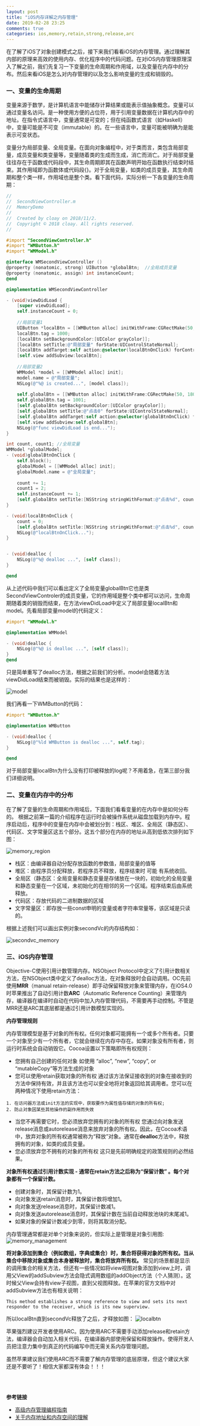 ```yaml
---
layout: post
title: "iOS内存详解之内存管理"
date: 2019-02-28 23:25
comments: true
categories: ios,memory,retain,strong,release,arc
---
```

在了解了iOS了对象创建模式之后，接下来我们看看iOS的内存管理。通过理解其内部的原理来高效的使用内存、优化程序中的代码问题。在对iOS内存管理原理深入了解之前，我们先复习一下变量的生命周期和作用域，以及变量在内存中的分布。然后来看iOS是怎么对内存管理的以及怎么影响变量的生成和销毁的。

### 一、变量的生命周期
变量来源于数学，是计算机语言中能储存计算结果或能表示值抽象概念。变量可以通过变量名访问。是一种使用方便的占位符，用于引用变量数据在计算机内存中的地址。在指令式语言中，变量通常是可变的；但在纯函数式语言（如Haskell）中，变量可能是不可变（immutable）的。在一些语言中，变量可能被明确为是能表示可变状态。
<!-- more -->
变量分为局部变量、全局变量。在面向对象编程中，对于类而言，类包含局部变量，成员变量和类变量等，变量随着类的生成而生成，消亡而消亡。对于局部变量往往存在于函数或代码段中，其生命周期即其在函数声明开始在函数执行结束时结束。其作用域即为函数体或代码段{}。对于全局变量，如类的成员变量，其生命周期和整个类一样，作用域也是整个类。看下面代码，实际分析一下各变量的生命周期：
``` objective-c
//
//  SecondViewController.m
//  MemoryDemo
//
//  Created by cloay on 2018/11/2.
//  Copyright © 2018 cloay. All rights reserved.
//

#import "SecondViewController.h"
#import "WMButton.h"
#import "WMModel.h"

@interface WMSecondViewController ()
@property (nonatomic, strong) UIButton *globalBtn;  //全局成员变量
@property (nonatomic, assign) int instanceCount;
@end

@implementation WMSecondViewController

- (void)viewDidLoad {
    [super viewDidLoad];
    self.instanceCount = 0;
    
    //局部变量1
    UIButton *localBtn = [[WMButton alloc] initWithFrame:CGRectMake(50, 120, 80, 44)];
    localBtn.tag = 1000;
    [localBtn setBackgroundColor:[UIColor grayColor]];
    [localBtn setTitle:@"局部变量" forState:UIControlStateNormal];
    [localBtn addTarget:self action:@selector(localBtnOnClick) forControlEvents:UIControlEventTouchUpInside];
    [self.view addSubview:localBtn];
    
    //局部变量2
    WMModel *model = [[WMModel alloc] init];
    model.name = @"局部变量";
    NSLog(@"%@ is created...", [model class]);
    
    self.globalBtn = [[WMButton alloc] initWithFrame:CGRectMake(50, 180, 80, 44)];
    self.globalBtn.tag = 1001;
    [self.globalBtn setBackgroundColor:[UIColor grayColor]];
    [self.globalBtn setTitle:@"点击0" forState:UIControlStateNormal];
    [self.globalBtn addTarget:self action:@selector(globalBtnOnClick) forControlEvents:UIControlEventTouchUpInside];
    [self.view addSubview:self.globalBtn];
    NSLog(@"func viewDidLoad is end...");
}

int count, count1; //全局变量
WMModel *globalModel;
- (void)globalBtnOnClick {
    self.block();
    globalModel = [[WMModel alloc] init];
    globalModel.name = @"全局变量";
    
    count += 1;
    count1 = 2;
    self.instanceCount += 1;
    [self.globalBtn setTitle:[NSString stringWithFormat:@"点击%d", count] forState:UIControlStateNormal];
}

- (void)localBtnOnClick {
    count = 0;
    [self.globalBtn setTitle:[NSString stringWithFormat:@"点击%d", count] forState:UIControlStateNormal];
    NSLog(@"localBtnOnClick...");
}


- (void)dealloc {
    NSLog(@"%@ dealloc ...", [self class]);
}

@end

```

从上述代码中我们可以看出定义了全局变量globalBtn它也是类SecondViewControler的成员变量，它的作用域是整个类中都可以访问，生命周期随着类的销毁而结束，在方法viewDidLoad中定义了局部变量localBtn和model。先看局部变量model的代码定义：
``` objective-c
#import "WMModel.h"

@implementation WMModel

- (void)dealloc {
    NSLog(@"%@ is dealloc ...", [self class]);
}
@end
```
只是简单重写了dealloc方法，根据之前我们的分析。model会随着方法viewDidLoad结束而被销毁。实际的结果也是这样的：

![model](/images/memory/3/model.png)

我们再看一下WMButton的代码：
``` objective-c
#import "WMButton.h"

@implementation WMButton

- (void)dealloc {
    NSLog(@"%ld WMButton is dealloc ...", self.tag);
}

@end
```
对于局部变量localBtn为什么没有打印被释放的log呢？不用着急，在第三部分我们详细说明。


### 二、变量在内存中的分布
在了解了变量的生命周期和作用域后，下面我们看看变量的在内存中是如何分布的。
根据之前第一篇的介绍程序在运行时会被操作系统从磁盘加载到内存中。程序启动后，程序中的变量在内存中会被划分到：栈区、堆区、全局区（静态区）、代码区、文字常量区这五个部分。这五个部分在内存的地址从高到低依次排列如下图：

![memory_region](/images/memory/3/memory_region.jpeg)
- 栈区：由编译器自动分配存放函数的参数值，局部变量的值等
- 堆区：由程序员分配释放，若程序员不释放，程序结束时 可能 有系统收回。
- 全局区（静态区：全局变量和静态变量是存储放在一块的，初始化的全局变量和静态变量在一个区域，未初始化的在相邻的另一个区域。程序结束后由系统释放。
- 代码区：存放代码的二进制数据的区域
- 文字常量区：即存放一些const申明的变量或者字符串常量等，该区域是只读的。

根据上述我们可以画出实例对象secondVc的内存结构如：

![secondvc_memory](/images/memory/3/secondVc_memory.png)

### 三、iOS内存管理

Objective-C使用引用计数管理内存。NSObject Protocol中定义了引用计数相关方法，在NSObject类中定义了dealloc方法，在对象释放时会自动调用。OC先前使用**MRR**（manual retain-release）即手动保留释放对象来管理内存，在iOS4.0时苹果推出了自动引用计数**ARC**（Automatic Reference Counting）来管理内存，编译器在编译时自动在代码中加入内存管理代码，不需要再手动控制。不管是MRR还是ARC其底层都是通过引用计数模型实现的。

**内存管理规则**

内存管理模型是基于对象的所有权。任何对象都可能拥有一个或多个所有者。只要一个对象至少有一个所有者，它就会继续在内存中存在。如果对象没有所有者，则运行时系统会自动销毁它。Cocoa设置以下策略即所有权规则： 

- 您拥有自己创建的任何对象 如使用 “alloc”, “new”, “copy”, or “mutableCopy”等方法生成的对象
- 您可以使用retain获取对象的所有权
通过该方法保证接收到的对象在接收到的方法中保持有效，并且该方法也可以安全地将对象返回给其调用者。您可以在两种情况下使用retain方法：

```
1. 在访问器方法或init方法的实现中，获取要作为属性值存储的对象的所有权;
2. 防止对象因某些其他操作的副作用而失效
```

- 当您不再需要它时，您必须放弃您拥有的对象的所有权 您通过向对象发送release消息或autorelease消息来放弃对象的所有权。因此，在Cocoa术语中，放弃对象的所有权通常被称为“释放”对象。通常在**dealloc**方法中，释放拥有的对象，如类的成员变量。
- 您必须放弃您不拥有的对象的所有权
这只是先前明确规定的政策规则的必然结果。

**对象所有权通过引用计数实现 - 通常在retain方法之后称为“保留计数” 。每个对象都有一个保留计数。**

- 创建对象时，其保留计数为1。
- 向对象发送retain消息时，其保留计数将增加1。
- 向对象发送release消息时，其保留计数减1。
- 向对象发送autorelease消息时，其保留计数在当前自动释放池块的末尾减1。
- 如果对象的保留计数减少到零，则将其取消分配。

内存管理通常都是对单个对象来说的，但实际上是管理是对象引用图:
<br>
![memory_management](/images/memory/3/memory_management_2x.png)
<br>

**将对象添加到集合（例如数组，字典或集合）时，集合将获得对象的所有权。当从集合中移除对象或集合本身被释放时，集合将放弃所有权。**
常见的场景都是显示的调用集合的相关方法，但还有一些情况如将view视图对象添加到view上时，调用父View的addSubview方法会隐式调用数组的addObject方法（个人猜测）。这时候父View会持有view子视图，直到父视图释放。在苹果的官方文档中对addSubview方法也有相关说明：

```
This method establishes a strong reference to view and sets its next responder to the receiver, which is its new superview.
```
所以localBtn直到secondVc释放了之后，才释放如图：
![localbtn](/images/memory/3/localbtn.png)






苹果强烈建议开发者使用ARC。因为使用ARC不需要手动添加release和retain方法，编译器会自动加入相关代码，在编译器内部使用保留和释放操作。使得开发人员把注意力集中到真正的代码编写中而无需关系内存管理问题。

虽然苹果建议我们使用ARC而不需要了解内存管理的底层原理，但这个建议大家还是不要听了！相信大家都深有体会！！！

<br>
<br>

**参考链接**

- [高级内存管理编程指南](https://developer.apple.com/library/archive/documentation/Cocoa/Conceptual/MemoryMgmt/Articles/MemoryMgmt.html#//apple_ref/doc/uid/10000011i)
- [关于内存地址和内存空间的理解](https://www.cnblogs.com/VIPler/p/4282584.html)


<br>
<br>
<br>